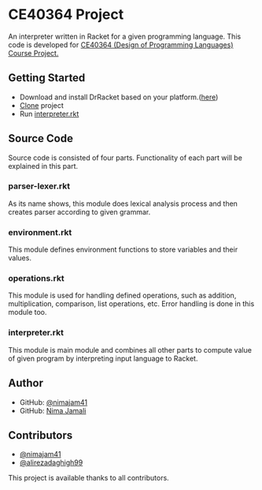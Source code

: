 # CE40364 Project
An interpreter written in Racket for a given programming language. This code is developed for [CE40364 (Design of Programming Languages) Course Project.](http://ce.sharif.edu/courses/99-00/1/ce364-1/index.php)

## Getting Started
- Download and install DrRacket based on your platform.([here](https://download.racket-lang.org/))
- [Clone](https://github.com/alirezadaghigh99/PL-Project) project
- Run [interpreter.rkt](https://github.com/alirezadaghigh99/PL-Project/blob/master/interpreter.rkt)

## Source Code
Source code is consisted of four parts. Functionality of each part will be explained in this part.

### parser-lexer.rkt
As its name shows, this module does lexical analysis process and then creates parser according to given grammar.

### environment.rkt
This module defines environment functions to store variables and their values.

### operations.rkt
This module is used for handling defined operations, such as addition, multiplication, comparison, list operations, etc. Error handling is done in this module too.

### interpreter.rkt
This module is main module and combines all other parts to compute value of given program by interpreting input language to Racket.

## Author
- GitHub: [@nimajam41](https://github.com/nimajam41)
- GitHub: [Nima Jamali](https://www.linkedin.com/in/nima-jamali-5b1521195/)

## Contributors
- [@nimajam41](https://github.com/nimajam41)
- [@alirezadaghigh99](https://github.com/alirezadaghigh99)

This project is available thanks to all contributors.

